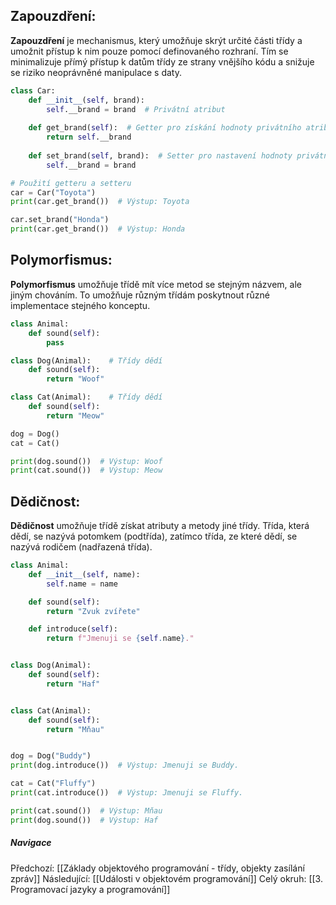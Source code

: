 ## Zapouzdření:

 **Zapouzdření** je mechanismus, který umožňuje skrýt určité části třídy a umožnit přístup k nim pouze pomocí definovaného rozhraní. Tím se minimalizuje přímý přístup k datům třídy ze strany vnějšího kódu a snižuje se riziko neoprávněné manipulace s daty.

```Python
class Car:
    def __init__(self, brand):
        self.__brand = brand  # Privátní atribut
        
    def get_brand(self):  # Getter pro získání hodnoty privátního atributu
        return self.__brand
    
    def set_brand(self, brand):  # Setter pro nastavení hodnoty privátního atributu
        self.__brand = brand

# Použití getteru a setteru
car = Car("Toyota")
print(car.get_brand())  # Výstup: Toyota

car.set_brand("Honda")
print(car.get_brand())  # Výstup: Honda
```

## Polymorfismus:

**Polymorfismus** umožňuje třídě mít více metod se stejným názvem, ale jiným chováním. To umožňuje různým třídám poskytnout různé implementace stejného konceptu.

```Python
class Animal:
    def sound(self):
        pass

class Dog(Animal):    # Třídy dědí
    def sound(self):
        return "Woof"

class Cat(Animal):    # Třídy dědí
    def sound(self):
        return "Meow"

dog = Dog()
cat = Cat()

print(dog.sound())  # Výstup: Woof
print(cat.sound())  # Výstup: Meow
```


## Dědičnost:

 **Dědičnost** umožňuje třídě získat atributy a metody jiné třídy. Třída, která dědí, se nazývá potomkem (podtřída), zatímco třída, ze které dědí, se nazývá rodičem (nadřazená třída).

```Python
class Animal:
    def __init__(self, name):
        self.name = name

    def sound(self):
        return "Zvuk zvířete"

    def introduce(self):
        return f"Jmenuji se {self.name}."


class Dog(Animal):
    def sound(self):
        return "Haf"


class Cat(Animal):
    def sound(self):
        return "Mňau"


dog = Dog("Buddy")
print(dog.introduce())  # Výstup: Jmenuji se Buddy.

cat = Cat("Fluffy")
print(cat.introduce())  # Výstup: Jmenuji se Fluffy.

print(cat.sound())  # Výstup: Mňau
print(dog.sound())  # Výstup: Haf
```


##### Navigace
Předchozí:  [[Základy objektového programování - třídy, objekty zasílání zpráv]]
Následující: [[Události v objektovém programování]]
Celý okruh: [[3. Programovací jazyky a programování]]